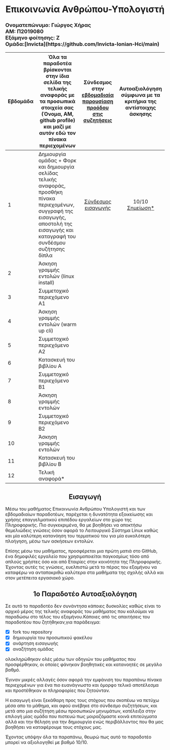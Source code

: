 <H1 align="center">
Επικοινωνία Ανθρώπου-Υπολογιστή
</H1>

<h3 align="left">Ονοματεπώνυμο: Γιώργος Χήρας<br>
ΑΜ: Π2019080<br>
Εξάμηνο φοίτησης: Ζ<br>
Ομάδα:[Invicta](https://github.com/Invicta-Ionian-Hci/main)
</h3>

| Εβδομάδα | Όλα τα παραδοτέα βρίσκονται στην ίδια σελίδα της τελικής αναφοράς με τα προσωπικά στοιχεία σας (Όνομα, ΑΜ, github profile) και μαζί με αυτόν εδώ τον πίνακα περιεχομένων | Σύνδεσμος στην [εβδομαδιαία παρουσίαση προόδου στις συζητήσεις](https://github.com/courses-ionio/help/discussions/categories/show-and-tell) | Αυτοαξιολόγηση σύμφωνα με τα κριτήρια της αντίστοιχης άσκησης |
| --- | --- | --- | --- |
| 1 | Δημιουργία ομάδας + Φορκ και δημιουργία σελίδας τελικής αναφοράς, προσθήκη πίνακα περιεχομένων, συγγραφή της εισαγωγής, αποστολή της εισαγωγής και καταγραφή του συνδέσμου συζήτησης δίπλα  | <p align="center">[Σύνδεσμος εισαγωγής](https://github.com/courses-ionio/help/discussions/857)</p> | <p align="center">10/10  [Σημείωση*](#1ο-Παραδοτέο-Αυτοαξιολόγηση) </p> |
| 2 | Άσκηση γραμμής εντολών (linux install) | | |
| 3 | Συμμετοχικό περιεχόμενο A1 | | |
| 4 | Άσκηση γραμμής εντολών (warm up cli) | | |
| 5 | Συμμετοχικό περιεχόμενο A2 | | |
| 6 | Κατασκευή του βιβλίου Α | | |
| 7 | Συμμετοχικό περιεχόμενο B1 | | |
| 8 | Άσκηση γραμμής εντολών | | |
| 9 | Συμμετοχικό περιεχόμενο B2 | | |
| 10 | Άσκηση γραμμής εντολών | | |
| 11 | Κατασκευή του βιβλίου Β | | |
| 12 | Τελική αναφορά* | | |


<h2 align="center">Εισαγωγή</h2>

  Μέσω του μαθήματος Επικοινωνία Ανθρώπου Υπολογιστή και των εβδομαδιαίων παραδοτέων, παρέχεται η δυνατότητα εξοικείωσης και χρήσης επαγγελματικού επιπέδου εργαλείων στο χώρο της Πληροφορικής. Πιο συγκεκριμένα, θα με βοηθήσει να αποκτήσω θεμελιώδεις γνώσεις όσον αφορά το Λειτουργικό Σύστημα Linux καθώς και μία καλύτερη κατανόηση του τερματικού του για μία ευκολότερη πλοήγηση, μέσω των ασκήσεων εντολών.
  
  Επίσης μέσω του μαθήματος, προσφέρεται μια πρώτη ματιά στο GitHub, ένα δημοφιλές εργαλείο που χρησιμοποιείται παγκοσμίως τόσο από απλούς χρήστες όσο και από Εταιρίες στην κοινότητα της Πληροφορικής. Έχοντας αυτές τις γνώσεις, ευελπιστώ μετά το πέρας του εξαμήνου να καταφέρω να ανταποκριθώ καλύτερα στα μαθήματα της σχολής αλλά και στον μετέπειτα εργασιακό χώρο.

<h2 align="center">1ο Παραδοτέο Αυτοαξιολόγηση</h2>

Σε αυτό το παραδοτέο δεν συνάντησα κάποιες δυσκολίες καθώς είναι το αρχικό μέρος της τελικής αναφοράς του μαθήματος που καλούμαι να παραδώσω στο τέλος του εξαμήνου.Κάποιες από τις απαιτήσεις του παραδοτέου που ζητήθηκαν,για παράδειγμα:
- [x] fork του repository
- [x] δημιουργία του προσωπικού φακέλου
- [x] ανάρτηση εισαγωγής
- [x] αναζήτηση ομάδας

ολοκληρώθηκαν ολές μέσω των οδηγιών του μαθήματος που προσφέρθηκαν, οι οποίες φάνηκαν βοηθητικές και κατανοητές σε μεγάλο βαθμό.
  
  Έγιναν μικρές αλλαγές όσον αφορά την εμφάνιση του παραπάνω πίνακα περιεχομένων για ένα πιο ευανάγνωστο και όμορφο τελικό αποτέλεσμα και προστέθηκαν οι πληροφορίες που ζητούνταν.
  
   Η εισαγωγή είναι ξεκάθαρη προς τους στόχους που σκοπέυω να πετύχω μέσα απο το μάθημα, και αφού ανέβηκε στο σύνδεσμο συζητήσεων, και μετά απο μια συζήτηση μέσω προσωπικών μηνυμάτων, κατέλειξα στην επιλογή μίας ομάδα που πιστευώ πως μοιραζόμαστε κοινά επιτεύγματα αλλά και την θέληση για την δημιουργία ενώς περιβάλλοντος που θα μας βοηθήσει να καταφέρουμε τους στόχους μας.
  
  Έχοντας υπόψην όλα τα παραπάνω, θεωρώ πως αυτό το παραδοτέο μπορεί να αξιολογηθεί με βαθμό 10/10.
